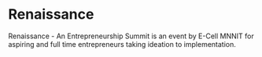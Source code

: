 # Renaissance
Renaissance - An Entrepreneurship Summit is an event by E-Cell MNNIT for aspiring and full time entrepreneurs taking ideation to implementation.
